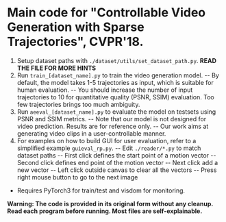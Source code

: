 # Main code for "Controllable Video Generation with Sparse Trajectories", CVPR'18.

1. Setup dataset paths with `./dataset/utils/set_dataset_path.py`. **READ THE FILE FOR MORE HINTS**
2. Run `train_[dataset_name].py` to train the video generation model.
-- By default, the model takes 1-5 trajectories as input, which is suitable for human evaluation.
-- You should increase the number of input trajectories to 10 for quantitative quality (PSNR, SSIM) evaluation. Too few trajectories brings too much ambiguity.
3. Run `aeeval_[dataset_name].py` to evaluate the model on testsets using PSNR and SSIM metrics.
-- Note that our model is not designed for video prediction. Results are for reference only.
-- Our work aims at generating video clips in a user-controllable manner.
4. For examples on how to build GUI for user evaluation, refer to a simplified example `guieval_rp.py`.
-- Edit `./reader/*.py` to match dataset paths
-- First click defines the start point of a motion vector
-- Second click defines end point of the motion vector
-- Next click add a new vector
-- Left click outside canvas to clear all the vectors
-- Press right mouse button to go to the next image

- Requires PyTorch3 for train/test and visdom for monitoring.

**Warning: The code is provided in its original form without any cleanup. Read each program before running. Most files are self-explainable.**
